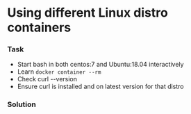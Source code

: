 # Using different Linux distro containers

### Task

-  Start bash in both centos:7 and Ubuntu:18.04 interactively
-  Learn `docker container --rm`
-  Check curl --version
-  Ensure curl is installed and on latest version for that distro


### Solution


